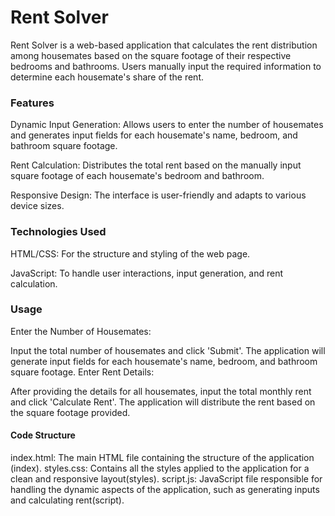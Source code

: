 # Rent Solver
Rent Solver is a web-based application that calculates the rent distribution among housemates based on the square footage of their respective bedrooms and bathrooms. Users manually input the required information to determine each housemate's share of the rent.

### Features
Dynamic Input Generation: Allows users to enter the number of housemates and generates input fields for each housemate's name, bedroom, and bathroom square footage.

Rent Calculation: Distributes the total rent based on the manually input square footage of each housemate's bedroom and bathroom.

Responsive Design: The interface is user-friendly and adapts to various device sizes.

### Technologies Used
HTML/CSS: For the structure and styling of the web page.

JavaScript: To handle user interactions, input generation, and rent calculation.

### Usage
Enter the Number of Housemates:

Input the total number of housemates and click 'Submit'. The application will generate input fields for each housemate's name, bedroom, and bathroom square footage.
Enter Rent Details:

After providing the details for all housemates, input the total monthly rent and click 'Calculate Rent'. The application will distribute the rent based on the square footage provided.

#### Code Structure
index.html: The main HTML file containing the structure of the application​(index)​.
styles.css: Contains all the styles applied to the application for a clean and responsive layout​(styles)​.
script.js: JavaScript file responsible for handling the dynamic aspects of the application, such as generating inputs and calculating rent​(script)​.
